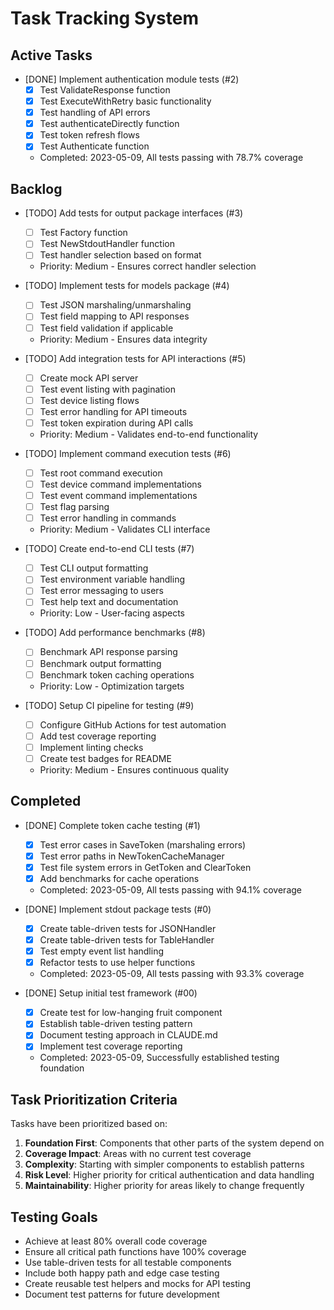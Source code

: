 # Task Tracking System

## Active Tasks
<!-- Tasks currently in progress have DOING status -->

- [DONE] Implement authentication module tests (#2)
  - [x] Test ValidateResponse function
  - [x] Test ExecuteWithRetry basic functionality
  - [x] Test handling of API errors
  - [x] Test authenticateDirectly function
  - [x] Test token refresh flows
  - [x] Test Authenticate function
  - Completed: 2023-05-09, All tests passing with 78.7% coverage

## Backlog
<!-- Tasks not yet started have TODO status -->

- [TODO] Add tests for output package interfaces (#3)
  - [ ] Test Factory function
  - [ ] Test NewStdoutHandler function
  - [ ] Test handler selection based on format
  - Priority: Medium - Ensures correct handler selection

- [TODO] Implement tests for models package (#4)
  - [ ] Test JSON marshaling/unmarshaling
  - [ ] Test field mapping to API responses
  - [ ] Test field validation if applicable
  - Priority: Medium - Ensures data integrity

- [TODO] Add integration tests for API interactions (#5)
  - [ ] Create mock API server
  - [ ] Test event listing with pagination
  - [ ] Test device listing flows
  - [ ] Test error handling for API timeouts
  - [ ] Test token expiration during API calls
  - Priority: Medium - Validates end-to-end functionality

- [TODO] Implement command execution tests (#6)
  - [ ] Test root command execution
  - [ ] Test device command implementations
  - [ ] Test event command implementations
  - [ ] Test flag parsing
  - [ ] Test error handling in commands
  - Priority: Medium - Validates CLI interface

- [TODO] Create end-to-end CLI tests (#7)
  - [ ] Test CLI output formatting
  - [ ] Test environment variable handling
  - [ ] Test error messaging to users
  - [ ] Test help text and documentation
  - Priority: Low - User-facing aspects

- [TODO] Add performance benchmarks (#8)
  - [ ] Benchmark API response parsing
  - [ ] Benchmark output formatting
  - [ ] Benchmark token caching operations
  - Priority: Low - Optimization targets

- [TODO] Setup CI pipeline for testing (#9)
  - [ ] Configure GitHub Actions for test automation
  - [ ] Add test coverage reporting
  - [ ] Implement linting checks
  - [ ] Create test badges for README
  - Priority: Medium - Ensures continuous quality

## Completed
<!-- Tasks that are finished have DONE status -->

- [DONE] Complete token cache testing (#1)
  - [x] Test error cases in SaveToken (marshaling errors)
  - [x] Test error paths in NewTokenCacheManager
  - [x] Test file system errors in GetToken and ClearToken
  - [x] Add benchmarks for cache operations
  - Completed: 2023-05-09, All tests passing with 94.1% coverage

- [DONE] Implement stdout package tests (#0)
  - [x] Create table-driven tests for JSONHandler
  - [x] Create table-driven tests for TableHandler
  - [x] Test empty event list handling
  - [x] Refactor tests to use helper functions
  - Completed: 2023-05-09, All tests passing with 93.3% coverage

- [DONE] Setup initial test framework (#00)
  - [x] Create test for low-hanging fruit component
  - [x] Establish table-driven testing pattern
  - [x] Document testing approach in CLAUDE.md
  - [x] Implement test coverage reporting
  - Completed: 2023-05-09, Successfully established testing foundation

## Task Prioritization Criteria

Tasks have been prioritized based on:

1. **Foundation First**: Components that other parts of the system depend on
2. **Coverage Impact**: Areas with no current test coverage
3. **Complexity**: Starting with simpler components to establish patterns
4. **Risk Level**: Higher priority for critical authentication and data handling
5. **Maintainability**: Higher priority for areas likely to change frequently

## Testing Goals

- Achieve at least 80% overall code coverage
- Ensure all critical path functions have 100% coverage
- Use table-driven tests for all testable components
- Include both happy path and edge case testing
- Create reusable test helpers and mocks for API testing
- Document test patterns for future development